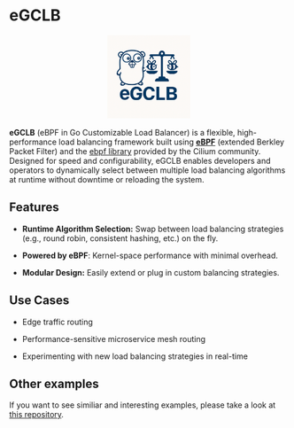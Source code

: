 # eGCLB

<p align="center">
 <img src="img/eGCLB.png" width="150"/>
</p>

**eGCLB** (eBPF in Go Customizable Load Balancer) is a flexible, high-performance load balancing framework built using [**eBPF**](https://ebpf.io/) (extended Berkley Packet Filter) and the [ebpf library](https://github.com/cilium/ebpf) provided by the Cilium community.
 Designed for speed and configurability, eGCLB enables developers and operators to dynamically select between multiple load balancing algorithms at runtime without downtime or reloading the system.

## Features

- **Runtime Algorithm Selection:** Swap between load balancing strategies (e.g., round robin, consistent hashing, etc.) on the fly.

- **Powered by eBPF**: Kernel-space performance with minimal overhead.

-  **Modular Design:** Easily extend or plug in custom balancing strategies.

## Use Cases

- Edge traffic routing

- Performance-sensitive microservice mesh routing

- Experimenting with new load balancing strategies in real-time

## Other examples

If you want to see similiar and interesting examples, please take a look at [this repository](https://github.com/pinoOgni/ebpf-samples).